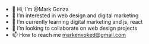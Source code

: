 - 👋 Hi, I’m @Mark Gonza
- 👀 I’m interested in web design and digital marketing
- 🌱 I’m currently learning digital marketing and js, react
- 💞️ I’m looking to collaborate on web design projects
- 📫 How to reach me markenvoked@gmail.com 

<!---
MarkGonza/MarkGonza is a ✨ special ✨ repository because its `README.md` (this file) appears on your GitHub profile.
You can click the Preview link to take a look at your changes.
--->
